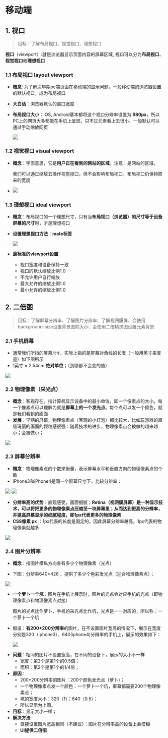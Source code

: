 # 移动端

## 1. 视口

> 目标：了解布局视口、视觉视口、理想视口

**视口**（viewport）:就是浏览器显示页面内容的屏幕区域, 视口可以分为**布局视口**、**视觉视口**和**理想视口**

### 1.1 布局视口 layout viewport

* **概念**: 为了解决早期pc端页面在移动端的显示问题，一般移动端的浏览器设置的默认视口，成为布局视口

* **大白话**：浏览器默认的窗口宽度

* **布局视口大小**：iOS, Android基本都将这个视口分辨率设置为 **980px**，所以PC上的网页大多都能在手机上呈现，只不过元素看上去很小，一般默认可以通过手动缩放网页

  <img src="./images/2.png">

### 1.2 视觉视口 visual viewport

* **概念**：字面意思，它是**用户正在看到的网站的区域**。注意：是网站的区域。

  我们可以通过缩放去操作视觉视口，但不会影响布局视口，布局视口仍保持原来的宽度

* <img src="./images/3.png">

### 1.3 理想视口 ideal viewport

* **概念**：布局视口的一个理想尺寸，只有当**布局视口（浏览器）的尺寸等于设备屏幕的尺寸**时，才是理想视口

* **设置理想视口方法**：**mate标签**

  <img src="./images/4.png">

* **最标准的viewport设置**
  * 视口宽度和设备保持一致
  * 视口的默认缩放比例1.0
  * 不允许用户自行缩放
  * 最大允许的缩放比例1.0
  * 最小允许的缩放比例1.0

## 2. 二倍图

> 目标：了解屏幕分辨率、了解图片分辨率、了解视网膜屏、会使用background-size设置背景图的大小、会使用二倍精灵图设置元素背景

### 2.1 手机屏幕

- 通常我们所指的屏幕`尺寸`，实际上指的是屏幕对角线的长度（一般用英寸来度量）如下图所示
- 1英寸 = 2.54cm **绝对单位**；（到哪都不会变的值）

<img src='images/015.png'/>

### 2.2 物理像素（采光点）

* **概念**：客观存在。指计算机显示设备中的最小单位，即一个像素点的大小。每一个像素点可以理解为就是**屏幕上的一个发光点**。每个点可以发一个颜色，就是我们看到的画面
* **发展**：早期的屏幕，物理像素点（客观的小灯泡）都比较大，比如玩游戏的超级玛丽的画面的颗粒感很强：随着技术的进步，物理像素点会被做的越来越小；会被做小；

<img src='images/023.png'/>

### 2.3 屏幕分辨率

- **概念**：物理像素点的个数来衡量，表示屏幕水平和垂直方向的物理像素点的个数
- iPhone3和iPhone4是同一个屏幕尺寸下，比较分辨率：

<img src='images/019.png'/>

<img src='images/021.jpg' />

* **分辨率高的优势**：直观感受，画面细腻；**Retina（视网膜屏幕）**是一种显示技术，可以将把更多的物理像素点压缩至一块屏幕里；从而达到更高的分辨率，并提高屏幕显示的细腻程度，即**1px代表更多的物理像素**
* **CSS像素  px** ：1px代表的长度是固定的，因此屏幕分辨率越高，1px代表的物理像素就越多

<img src='images/99.png' />

### 2.4 图片分辨率

- **概念**：指图片横纵方向各有多少个物理像素（光点）

- 下图：分辨率640*426 ，提供了多少个色彩发光点（迎合物理像素点）；

<img src='images/022.jpg'/>

* **一个萝卜一个坑**：图片在手机上展示时，图片的光点会对应手机的光点（即物理像素点和物理像素点对接）

  图片的光点比作萝卜，手机的采光点比作坑，光点是一一对应的，所以称：一个萝卜一个坑

* 假设：**有200*200分辨率**的图片，在不设置图片宽高的情况下，展示在宽度分别是320（iphone3）、640(iphone4)分辨率的手机上，展示的效果如下：

  <img src='images/020.png'/>

- **问题**：相同的图片不设置宽高，在不同的设备下，展示的大小不一样
  - 宽度：第2个是第1个的0.5倍；
  - 面积：第2个是第1个的1/4倍；
- **原因**：
  - 200*200分辨率的图片：200个颜色发光点（萝卜）；
  - 一个物理像素点发一个颜色：一个萝卜一个坑，屏幕都需要200个物理像素点；
  - 坑的宽度大小：320（1）；640（0.5）；
  - 所以显示为上图。
- **目标**：显示大小一样；
- **解决方法**
  * 直接设置图片宽高相同（不建议）：图片在分辨率高的设备上会模糊
  * **UI提供二倍图**




